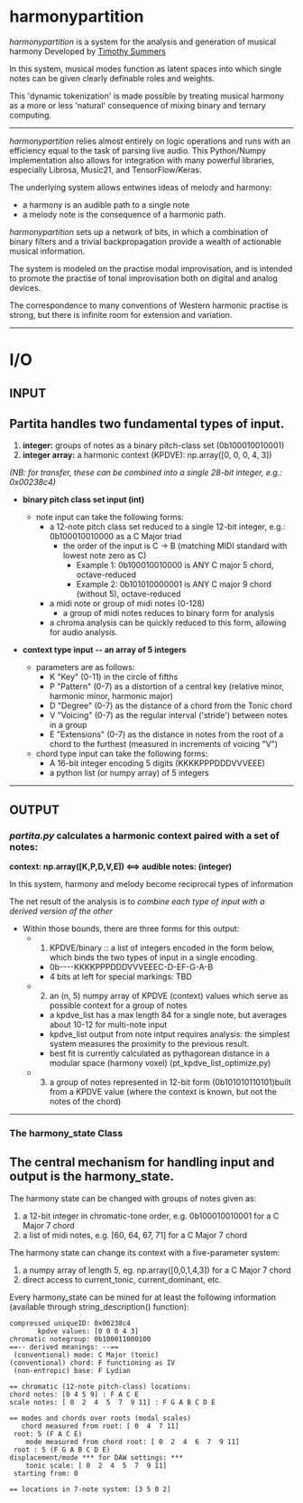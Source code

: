 # harmonypartition
 *harmonypartition* is a system for the analysis and generation of musical harmony
 Developed by [Timothy Summers](http://www.timsummers.org)

In this system, musical modes function as latent spaces into which single notes can be given clearly definable roles and weights. 

This 'dynamic tokenization' is made possible by treating musical harmony as a more or less 'natural' consequence of mixing binary and ternary computing.

---

*harmonypartition* relies almost entirely on logic operations and runs with an efficiency equal 
to the task of parsing live audio. This Python/Numpy implementation also allows for integration with many powerful libraries, especially Librosa, Music21, and TensorFlow/Keras.

The underlying system allows entwines  ideas of melody and harmony:

* a harmony is an audible path to a single note
* a melody note is the consequence of a harmonic path.



*harmonypartition* sets up a network of bits, in which a combination of binary filters and a
trivial backpropagation provide a wealth of actionable musical information.

The system is modeled on the practise modal improvisation, and is intended to promote the practise of tonal improvisation both on digital and analog devices. 

The correspondence to many conventions of Western harmonic practise is strong, but there is infinite room for extension and variation. 

---
# I/O

## INPUT

## Partita handles two fundamental types of input.
1) **integer:** groups of notes as a binary pitch-class set (0b100010010001)
2) **integer array:** a harmonic context (KPDVE): np.array([0, 0, 0, 4, 3])
   
*(NB: for transfer, these can be combined into a single 28-bit integer, e.g.: 0x00238c4)*

* **binary pitch class set input (int)**
    * note input can take the following forms:
        *   a 12-note pitch class set reduced to a single 12-bit integer, e.g.: 0b100010010000 as a C Major triad
            * the order of the input is C -> B (matching MIDI standard with lowest note zero as C)
                * Example 1: 0b100010010000 is ANY C major 5 chord, octave-reduced
                * Example 2: 0b101010000001 is ANY C major 9 chord (without 5), octave-reduced
        * a midi note or group of midi notes (0-128)
            * a group of midi notes reduces to binary form for analysis
        * a chroma analysis can be quickly reduced to this form, allowing for audio analysis.
        
* **context type input -- an array of 5 integers** 
    * parameters are as follows:
        *  K   "Key" (0-11) in the circle of fifths 
        *  P   "Pattern" (0-7) as a distortion of a central key (relative 
                minor, harmonic minor, harmonic major)
        *  D   "Degree" (0-7) as the distance of a chord from the Tonic chord
        *  V   "Voicing" (0-7) as the regular interval ('stride') between notes in a group
        *  E   "Extensions" (0-7) as the distance in notes from 
                the root of a chord to the furthest (measured in increments of voicing "V")
    * chord type input can take the following forms:
        * A 16-bit integer encoding 5 digits (KKKKPPPDDDVVVEEE)
        * a python list (or numpy array) of 5 integers

---
## OUTPUT

### *partita.py* calculates a harmonic context paired with a set of notes:
**context: np.array([K,P,D,V,E]) <==> audible notes: (integer)**

In this system, harmony and melody become reciprocal types of information

The net result of the analysis is to *combine each type of input with a derived version of the other*

* Within those bounds, there are three forms for this output:
    * 1) KPDVE/binary :: a list of integers encoded in the form below, which binds the two types of input in a single encoding.
        * 0b----KKKKPPPDDDVVVEEEC-D-EF-G-A-B
        * 4 bits at left for special markings: TBD
    * 2) an (n, 5) numpy array of KPDVE (context) values which serve as possible context for a group of notes 
        * a kpdve_list has a max length 84 for a single note, but averages about 10-12 for multi-note input
        * kpdve_list output from note intput requires analysis: the simplest system measures the proximity to the previous result. 
        * best fit is currently calculated as pythagorean distance in a modular space (harmony voxel) (pt_kpdve_list_optimize.py)
    * 3) a group of notes represented in 12-bit form (0b101010110101)built from a KPDVE value (where the context is known, but not the notes of the chord)

---
### The harmony_state Class

## The central mechanism for handling input and output is the harmony_state. 

The harmony state can be changed with groups of notes given as:

1) a 12-bit integer in chromatic-tone order, e.g. 0b100010010001 for a C Major 7 chord
2) a list of midi notes, e.g. [60, 64, 67, 71] for a C Major 7 chord
   
The harmony state can change its context with a five-parameter system:
1) a numpy array of length 5, eg. np.array([0,0,1,4,3]) for a C Major 7 chord
2) direct access to current_tonic, current_dominant, etc. 

Every harmony_state can be mined for at least the following information (available through string_description() function):

```
compressed uniqueID: 0x00238c4 
       kpdve values: [0 0 0 4 3] 
chromatic notegroup: 0b100011000100
==-- derived meanings: --==
 (conventional) mode: C Major (tonic) 
(conventional) chord: F functioning as IV  
 (non-entropic) base: F Lydian 

== chromatic (12-note pitch-class) locations: 
chord notes: [0 4 5 9] : F A C E 
scale notes: [ 0  2  4  5  7  9 11] : F G A B C D E 

== modes and chords over roots (modal scales) 
   chord measured from root: [ 0  4  7 11] 
 root: 5 (F A C E)
    mode measured from chord root: [ 0  2  4  6  7  9 11] 
 root : 5 (F G A B C D E)
displacement/mode *** for DAW settings: ***
    tonic scale: [ 0  2  4  5  7  9 11] 
 starting from: 0

== locations in 7-note system: [3 5 0 2]
```